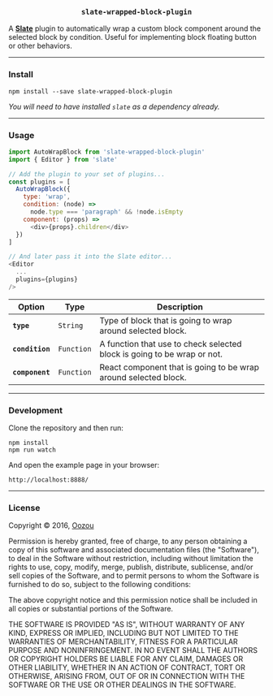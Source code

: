 
<h3 align="center"><code>slate-wrapped-block-plugin</code></h3>

A [**Slate**](https://github.com/ianstormtaylor/slate) plugin to automatically wrap a custom block component around the selected block by condition. Useful for implementing block floating button or other behaviors.

---

### Install

```
npm install --save slate-wrapped-block-plugin
```

_You will need to have installed `slate` as a dependency already._

---

### Usage

```js
import AutoWrapBlock from 'slate-wrapped-block-plugin'
import { Editor } from 'slate'

// Add the plugin to your set of plugins...
const plugins = [
  AutoWrapBlock({
    type: 'wrap',
    condition: (node) =>
      node.type === 'paragraph' && !node.isEmpty
    component: (props) =>
      <div>{props}.children</div>
  })
]

// And later pass it into the Slate editor...
<Editor
  ...
  plugins={plugins}
/>
```

Option | Type | Description
--- | --- | ---
**`type`** | `String` | Type of block that is going to wrap around selected block.
**`condition`** | `Function` | A function that use to check selected block is going to be wrap or not.
**`component`** | `Function` | React component that is going to be wrap around selected block.

---

### Development

Clone the repository and then run:

```
npm install
npm run watch
```

And open the example page in your browser:

```
http://localhost:8888/
```

---

### License

Copyright &copy; 2016, [Oozou](http://oozou.com)

Permission is hereby granted, free of charge, to any person obtaining a copy of this software and associated documentation files (the "Software"), to deal in the Software without restriction, including without limitation the rights to use, copy, modify, merge, publish, distribute, sublicense, and/or sell copies of the Software, and to permit persons to whom the Software is furnished to do so, subject to the following conditions:

The above copyright notice and this permission notice shall be included in all copies or substantial portions of the Software.

THE SOFTWARE IS PROVIDED "AS IS", WITHOUT WARRANTY OF ANY KIND, EXPRESS OR IMPLIED, INCLUDING BUT NOT LIMITED TO THE WARRANTIES OF MERCHANTABILITY, FITNESS FOR A PARTICULAR PURPOSE AND NONINFRINGEMENT. IN NO EVENT SHALL THE AUTHORS OR COPYRIGHT HOLDERS BE LIABLE FOR ANY CLAIM, DAMAGES OR OTHER LIABILITY, WHETHER IN AN ACTION OF CONTRACT, TORT OR OTHERWISE, ARISING FROM, OUT OF OR IN CONNECTION WITH THE SOFTWARE OR THE USE OR OTHER DEALINGS IN THE SOFTWARE.
